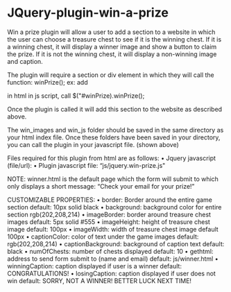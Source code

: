 # JQuery-plugin-win-a-prize

Win a prize plugin will allow a user to add a section to a website in which the user can choose a treasure chest to see if it is the winning chest. If it is a winning chest, it will display a winner image and show a button to claim the prize. If it is not the winning chest, it will display a non-winning image and caption.

The plugin will require a section or div element in which they will call the function: winPrize(); 
        ex:
                add <section id="winPrize"><section> in html
                in js script, call $("#winPrize).winPrize();

Once the plugin is called it will add this section to the website as described above.

The win_images and win_js folder should be saved in the same directory as your html index file.
Once these folders have been saved in your directory, you can call the plugin in your javascript file. (shown above)


Files required for this plugin from html are as follows:
•	Jquery javascript (file/url): <script src = "https://code.jquery.com/jquery-3.4.1.slim.min.js"></script>
•       Plugin javascript file: “js/jquery.win-prize.js"  <script src = "js/jquery.win-prize.js"></script>



NOTE: winner.html is the default page which the form will submit to which only displays a short message: “Check your email for your prize!”

CUSTOMIZABLE PROPERTIES:
•	border: Border around the entire game section
        default: 10px solid black
•	background: background color for entire section
        rgb(202,208,214)
•	imageBorder: border around treasure chest images
        default: 5px solid #555
•	imageHeight: height of treasure chest image
        default: 100px
•	imageWidth: width of treasure chest image
        default 100px
•	captionColor: color of text under the game images
        default: rgb(202,208,214)
•	captionBackground: background of caption text
        default: black
•	numOfChests: number of chests displayed
        default: 10
•	gethtml: address to send form submit to (name and email)
        default: js/winner.html
•	winningCaption: caption displayed if user is a winner
        default: CONGRATULATIONS!
•	losingCaption: caption displayed if user does not win
        default: SORRY, NOT A WINNER! BETTER LUCK NEXT TIME!
